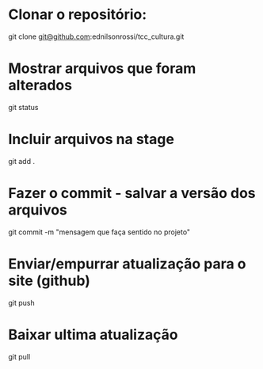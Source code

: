 # Clonar o repositório:
git clone git@github.com:ednilsonrossi/tcc_cultura.git


# Mostrar arquivos que foram alterados

git status

# Incluir arquivos na stage

git add .

# Fazer o commit - salvar a versão dos arquivos

git commit -m "mensagem que faça sentido no projeto"


# Enviar/empurrar atualização para o site (github)

git push

# Baixar ultima atualização

git pull